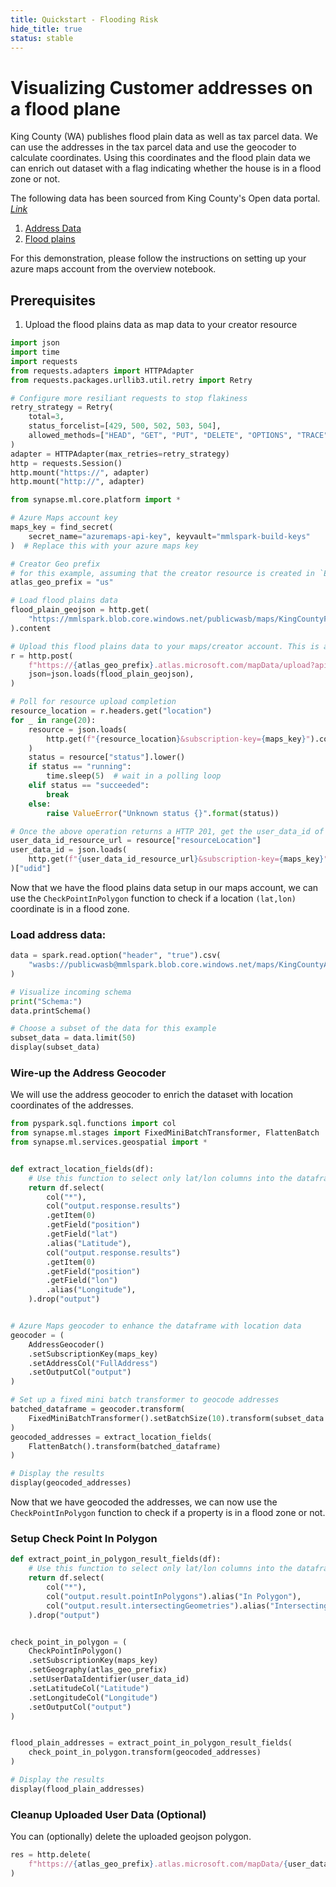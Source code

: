```yaml
---
title: Quickstart - Flooding Risk
hide_title: true
status: stable
---
```

# Visualizing Customer addresses on a flood plane

King County (WA) publishes flood plain data as well as tax parcel data. We can use the addresses in the tax parcel data and use the geocoder to calculate coordinates. Using this coordinates and the flood plain data we can enrich out dataset with a flag indicating whether the house is in a flood zone or not.

The following data has been sourced from King County's Open data portal. [_Link_](https://data.kingcounty.gov/)
1. [Address Data](https://mmlspark.blob.core.windows.net/publicwasb/maps/KingCountyAddress.csv)
1. [Flood plains](https://mmlspark.blob.core.windows.net/publicwasb/maps/KingCountyFloodPlains.geojson)

For this demonstration, please follow the instructions on setting up your azure maps account from the overview notebook.

## Prerequisites
1. Upload the flood plains data as map data to your creator resource


```python
import json
import time
import requests
from requests.adapters import HTTPAdapter
from requests.packages.urllib3.util.retry import Retry

# Configure more resiliant requests to stop flakiness
retry_strategy = Retry(
    total=3,
    status_forcelist=[429, 500, 502, 503, 504],
    allowed_methods=["HEAD", "GET", "PUT", "DELETE", "OPTIONS", "TRACE"],
)
adapter = HTTPAdapter(max_retries=retry_strategy)
http = requests.Session()
http.mount("https://", adapter)
http.mount("http://", adapter)
```


```python
from synapse.ml.core.platform import *

# Azure Maps account key
maps_key = find_secret(
    secret_name="azuremaps-api-key", keyvault="mmlspark-build-keys"
)  # Replace this with your azure maps key

# Creator Geo prefix
# for this example, assuming that the creator resource is created in `EAST US 2`.
atlas_geo_prefix = "us"

# Load flood plains data
flood_plain_geojson = http.get(
    "https://mmlspark.blob.core.windows.net/publicwasb/maps/KingCountyFloodPlains.geojson"
).content

# Upload this flood plains data to your maps/creator account. This is a Long-Running async operation and takes approximately 15~30 seconds to complete
r = http.post(
    f"https://{atlas_geo_prefix}.atlas.microsoft.com/mapData/upload?api-version=1.0&dataFormat=geojson&subscription-key={maps_key}",
    json=json.loads(flood_plain_geojson),
)

# Poll for resource upload completion
resource_location = r.headers.get("location")
for _ in range(20):
    resource = json.loads(
        http.get(f"{resource_location}&subscription-key={maps_key}").content
    )
    status = resource["status"].lower()
    if status == "running":
        time.sleep(5)  # wait in a polling loop
    elif status == "succeeded":
        break
    else:
        raise ValueError("Unknown status {}".format(status))

# Once the above operation returns a HTTP 201, get the user_data_id of the flood plains data, you uploaded to your map account.
user_data_id_resource_url = resource["resourceLocation"]
user_data_id = json.loads(
    http.get(f"{user_data_id_resource_url}&subscription-key={maps_key}").content
)["udid"]
```

Now that we have the flood plains data setup in our maps account, we can use the `CheckPointInPolygon` function to check if a location `(lat,lon)` coordinate is in a flood zone.

### Load address data:


```python
data = spark.read.option("header", "true").csv(
    "wasbs://publicwasb@mmlspark.blob.core.windows.net/maps/KingCountyAddress.csv"
)

# Visualize incoming schema
print("Schema:")
data.printSchema()

# Choose a subset of the data for this example
subset_data = data.limit(50)
display(subset_data)
```

### Wire-up the Address Geocoder

We will use the address geocoder to enrich the dataset with location coordinates of the addresses.


```python
from pyspark.sql.functions import col
from synapse.ml.stages import FixedMiniBatchTransformer, FlattenBatch
from synapse.ml.services.geospatial import *


def extract_location_fields(df):
    # Use this function to select only lat/lon columns into the dataframe
    return df.select(
        col("*"),
        col("output.response.results")
        .getItem(0)
        .getField("position")
        .getField("lat")
        .alias("Latitude"),
        col("output.response.results")
        .getItem(0)
        .getField("position")
        .getField("lon")
        .alias("Longitude"),
    ).drop("output")


# Azure Maps geocoder to enhance the dataframe with location data
geocoder = (
    AddressGeocoder()
    .setSubscriptionKey(maps_key)
    .setAddressCol("FullAddress")
    .setOutputCol("output")
)

# Set up a fixed mini batch transformer to geocode addresses
batched_dataframe = geocoder.transform(
    FixedMiniBatchTransformer().setBatchSize(10).transform(subset_data.coalesce(1))
)
geocoded_addresses = extract_location_fields(
    FlattenBatch().transform(batched_dataframe)
)

# Display the results
display(geocoded_addresses)
```

Now that we have geocoded the addresses, we can now use the `CheckPointInPolygon` function to check if a property is in a flood zone or not.

### Setup Check Point In Polygon 


```python
def extract_point_in_polygon_result_fields(df):
    # Use this function to select only lat/lon columns into the dataframe
    return df.select(
        col("*"),
        col("output.result.pointInPolygons").alias("In Polygon"),
        col("output.result.intersectingGeometries").alias("Intersecting Polygons"),
    ).drop("output")


check_point_in_polygon = (
    CheckPointInPolygon()
    .setSubscriptionKey(maps_key)
    .setGeography(atlas_geo_prefix)
    .setUserDataIdentifier(user_data_id)
    .setLatitudeCol("Latitude")
    .setLongitudeCol("Longitude")
    .setOutputCol("output")
)


flood_plain_addresses = extract_point_in_polygon_result_fields(
    check_point_in_polygon.transform(geocoded_addresses)
)

# Display the results
display(flood_plain_addresses)
```

### Cleanup Uploaded User Data (Optional)
You can (optionally) delete the uploaded geojson polygon.


```python
res = http.delete(
    f"https://{atlas_geo_prefix}.atlas.microsoft.com/mapData/{user_data_id}?api-version=1.0&subscription-key={maps_key}"
)
```
